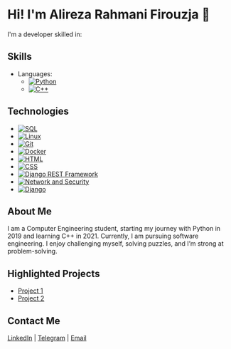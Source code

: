 # Hi! I'm Alireza Rahmani Firouzja 👋

I'm a developer skilled in:

## Skills
- Languages: 
  - [![Python](https://img.shields.io/badge/Python-3776AB?logo=python&logoColor=white)](https://github.com/arf1383)
  - [![C++](https://img.shields.io/badge/C++-00599C?logo=c%2B%2B&logoColor=white)](https://github.com/arf1383)

## Technologies
- [![SQL](https://img.shields.io/badge/SQL-003B57?logo=database&logoColor=white)](https://github.com/arf1383)
- [![Linux](https://img.shields.io/badge/Linux-000000?logo=linux&logoColor=white)](https://github.com/arf1383)
- [![Git](https://img.shields.io/badge/Git-F05032?logo=git&logoColor=white)](https://github.com/arf1383)
- [![Docker](https://img.shields.io/badge/Docker-2496ED?logo=docker&logoColor=white)](https://github.com/arf1383)
- [![HTML](https://img.shields.io/badge/HTML5-E34F26?logo=html5&logoColor=white)](https://github.com/arf1383)
- [![CSS](https://img.shields.io/badge/CSS3-1572B6?logo=css3&logoColor=white)](https://github.com/arf1383)
- [![Django REST Framework](https://img.shields.io/badge/Django%20REST%20Framework-1E50A2?logo=django&logoColor=white)](https://github.com/arf1383)
- [![Network and Security](https://img.shields.io/badge/Network%20and%20Security-2F3A3B?logo=network&logoColor=white)](https://github.com/arf1383)
- [![Django](https://img.shields.io/badge/Django-092E20?logo=django&logoColor=white)](https://github.com/arf1383)

## About Me
I am a Computer Engineering student, starting my journey with Python in 2019 and learning C++ in 2021. Currently, I am pursuing software engineering. I enjoy challenging myself, solving puzzles, and I’m strong at problem-solving.


## Highlighted Projects
- [Project 1](project-link)
- [Project 2](project-link)

## Contact Me
[LinkedIn](https://shorturl.at/9uxw6) | [Telegram](https://t.me/Alireza8366) | [Email](mailto:arf.firouzja1583@gmail.com)
